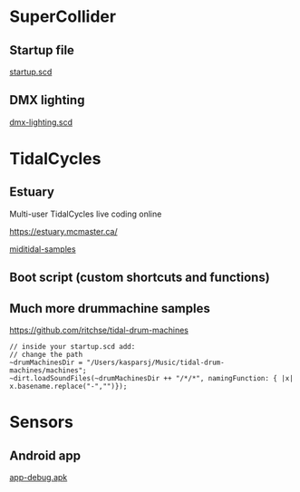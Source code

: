 # SuperCollider

## Startup file

[startup.scd](startup.scd)

## DMX lighting

[dmx-lighting.scd](dmx-lighting.scd)

# TidalCycles

## Estuary

Multi-user TidalCycles live coding online

https://estuary.mcmaster.ca/

[miditidal-samples](miditidal-samples)

## Boot script (custom shortcuts and functions)

## Much more drummachine samples

https://github.com/ritchse/tidal-drum-machines

```supercollider 
// inside your startup.scd add:
// change the path
~drumMachinesDir = "/Users/kasparsj/Music/tidal-drum-machines/machines";
~dirt.loadSoundFiles(~drumMachinesDir ++ "/*/*", namingFunction: { |x| x.basename.replace("-","")});
```

# Sensors

## Android app

[app-debug.apk](app-debug.apk)
